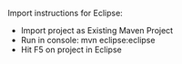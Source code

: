 
Import instructions for Eclipse:

- Import project as Existing Maven Project
- Run in console: mvn eclipse:eclipse
- Hit F5 on project in Eclipse
